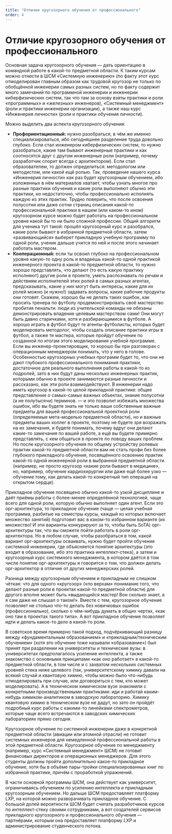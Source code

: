 ```yaml
---
title: "Отличие кругозорного обучения от профессионального"
order: 4
---
```


# Отличие кругозорного обучения от профессионального

Основная задача кругозорного обучения — дать ориентацию в командной работе в какой-то предметной области. К таким курсам можно отнести в ШСМ «Системную инженерию» (по факту этот курс отмоделирован главным образом как трудовой кругозор не только по обобщённой инженерии самых разных систем, но по факту содержит много замечаний по программной инженерии и инженерии киберфизических систем, так что там за основу взяты практики и роли «программных» и «железных» инженеров), «Системный менеджмент» (роли и практики инженерии организации), а также наш курс «Инженерия личности» (роли и практики обучения личности).

Можно выделить два аспекта кругозорного обучения:

* **Профориентационн****ый****:** нужно разобраться, в чём же именно специализироваться, ибо сегодняшнее разделение труда довольно глубоко. Если стал инженером киберфизических систем, то нужно разобраться, какие там бывают инженерные практики и как соотносятся друг с другом инженерные роли (например, почему разработчик спорит всегда с архитектором). Если стал образователем, то должен определиться: методологом или методистом, или какой ещё ролью. Так, проведение нашего курса «Инженерия личности» как раз будет кругозорным обучением, ибо изложенных в нём материалов хватает, чтобы узнать многое про разные практики обучения и какие роли выполняют обычно эти практики, но недостаточно, чтобы профессионально исполнять каждую из этих практик. Трудно поверить, что после освоения полусотни или даже сотни страниц описания какой-то профессиональной практики в нашем (или каком-то ином) кругозорном курсе можно будет работать на профессиональном уровне какой бы то ни было сложной профессии. Общий алгоритм для ученика тут такой: прошёл кругозорный курс и разобрался, какие роли бывают в избранной предметной области, затем «развивающийся» выберет прикладную учебную программу по одной роли, ученик дальше учится по ней и после этого начинает работать мастером.
* **Кооперационн****ый****:** если ты освоил глубоко на профессиональном уровне какую-то одну роль и владеешь какой-то одной практикой инженерного проекта в какой-то предметной области, то нужно хорошо представлять, что делают (то есть какую практику исполняют) другие роли в проекте, уметь распознавать по речам и действиям исполнителей этих ролей в самых разных агентах, предсказывать, какие у них могут быть интересы, какие для их ролей можно (и нужно!) задавать вопросы, какие рабочие продукты они готовят. Скажем, хорошо бы не делать таких ошибок, как просить тренера по футболу продемонстрировать своё мастерство пробития пенальти: люди из учительской команды не обязаны демонстрировать владение целевым мастерством сами! Они могут быть давно старичками, хотя и разбирающимися в футболе. А хорошо играть в футбол будут те агенты-футболисты, которых будет моделировать методолог, чтобы создать описание практики игры в футбол, а также те мастера, которые пройдут обучение по созданной по итогам этого моделирования учебной программе. Если вы инженер-проектировщик, то хорошо бы при разговорах с операционным менеджером понимать, что у него в голове. Особенностью кругозорных учебных программ будет то, что они не дают глубокого профессионального понимания практики, достаточное для реального выполнения работы в какой-то из подролей, зато в них будут даны несколько инженерных практик, которыми обычно в проекте занимаются разные личности и рассказано, как эти роли взаимодействуют. В инженерии надо иметь кругозор в какой-то целой прикладной практике: общее представление о самых-самых важных объектах, знание полусотни (а не полутысячи) терминов. — и это позволит избежать множества ошибок, ибо вы будете знать не только ваши собственные важные предметы для вашей профессиональной проектной роли (определяемые мета-моделью предметной области), но и важные предметы ваших коллег в проекте, поэтому не будете зря возражать на их замечания, и будете понимать, почему вдруг они делают какие-то замечания по вашей работе, а ещё вы будете примерно представлять, с кем общаться в проекте по поводу ваших проблем. Но после кругозорного обучения по общему устройству ролевых практик какой-то предметной области вам не стать профи без более глубокого прикладного обучения, посвящённого освоению практик какой-то одной инженерной роли в выбранной предметной области (например, не просто кругозор «какие роли бывают в медицине», но, например, обучение кардиохирургии или даже ещё более узко — обучение тому, как делать какой-то конкретный тип операций на открытом сердце).

Прикладное обучение посвящено обычно какой-то узкой дисциплине и даёт приёмы работы с более-менее определённой технологией, чаще всего для одной роли, которую обычно выполняет один агент. Если это орг-архитектура, то прикладное обучение (чаще — целая учебная программа, разбитые на семестры курсы, каждый из которых включает множество занятий) подготовит вас в каком-то избранном варианте (их множество! И эти варианты конкурируют за то, чтобы быть SoTA) орг-архитектуры так, что вы сможете пойти работать в роли орг-архитектора. Но в любом случае, чтобы разобраться в том, какой вариант орг-архитектуры осваивать, нужно будет пройти обучение системной инженерии, где объясняется понятие архитектуры (это входит в образование, ибо это практика интеллект-стека), а затем и кругозорный курс системного менеджмента, в котором даётся в том числе понятие орг-архитектуры и говорится о том, что должен делать орг-архитектор в отличие от других менеджерских ролей.

Разница между кругозорным обучением и прикладным не слишком чёткая: что для одного «кругозор» («по верхам» понимание того, что делают разные роли в проектах какой-то предметной области) для другого вполне может быть «выдающийся мастер! Вон сколько знает, а я сам даже не слышал о таком!». Вместе с тем, кругозорное обучение позволяет не столько что-то делать без новичковых ошибок (профессионально), сколько о чём-нибудь думать в общих чертах, «как оно там в проектах такого типа». А вот прикладное обучение позволяет идти и делать какое-то дело в какой-то роли.

В советское время примерно такой подход, подчёркивающий разницу между «фундаментальным образованием» и «прикладным/техническим обучением» (хотя это обучение тоже называли «образование») был принят при разделении на университеты и технические вузы: в университетах предполагалось усиление интеллекта, а также знакомство с основными принципами «как оно работает» в какой-то предметной области, в том числе и с захватом нескольких системных уровней стека ниже целевого (так, университетскому химику давали на всякий случай и квантовую химию, чтобы можно было что-нибудь отмоделировать при случае, или договориться с тем, кто может моделировать). А в техническом химическом вузе знакомили с конкретными производственными практиками: иди и работай каким-нибудь химиком-аналитиком в заводскую лабораторию. Химику квантовую химию в техническом вузе не дадут, но зато он пройдёт подробный курс работы с какими-то линейками спектрометров, которые чаще всего встречаются в заводских химических лабораториях прямо сегодня.

Кругозорное обучение по системной инженерии даже в конкретной предметной области (авиации или атомной отрасли) не готовит системных инженеров для немедленной профессиональной работы в этой предметной области. Кругозорное обучение по менеджменту (например, курс «Системный менеджмент» ШСМ) не готовит финансовых директоров и операционных менеджеров. Для этого студенты должны пройти дополнительно какое-то прикладное обучение, хотя бы в объёме пары-тройки специализированных книг по избранной практике, причём с проработкой упражнений.

В части основной программы ШСМ, она действует как университет, ограничиваясь обучением по усилению интеллекта и прикладным кругозорным обучением. Но дальше ШСМ предоставляет платформу LXP, на которой можно разворачивать прикладное обучение. С большой долей вероятности ШСМ будет считать разработчиков курсов по интеллект-стеку своими сотрудниками, а вот создателей сервисов прикладного кругозорного и профессионального обучения — партнёрами, которым она предоставляет платформу LXP и администрирование студенческого потока.